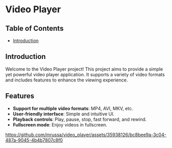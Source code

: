 # Video Player


## Table of Contents

- [Introduction](#introduction)


## Introduction

Welcome to the Video Player project! This project aims to provide a simple yet powerful video player application. It supports a variety of video formats and includes features to enhance the viewing experience.

## Features

- **Support for multiple video formats**: MP4, AVI, MKV, etc.
- **User-friendly interface**: Simple and intuitive UI.
- **Playback controls**: Play, pause, stop, fast forward, and rewind.
- **Fullscreen mode**: Enjoy videos in fullscreen.


https://github.com/mrussa/video_player/assets/35938126/bc8bee9a-3c04-487a-9045-4b4b7807c8f0

